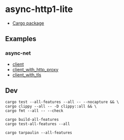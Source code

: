# async-http1-lite

* [Cargo package](https://crates.io/crates/async-http1-lite)

## Examples

### async-net

* [client](demos/async-net/src/client.rs)
* [client_with_http_proxy](demos/async-net/src/client_with_http_proxy.rs)
* [client_with_tls](demos/async-net/src/client_with_tls.rs)

## Dev

```
cargo test --all-features --all -- --nocapture && \
cargo clippy --all -- -D clippy::all && \
cargo fmt --all -- --check
```

```
cargo build-all-features
cargo test-all-features --all
```

```
cargo tarpaulin --all-features
```
